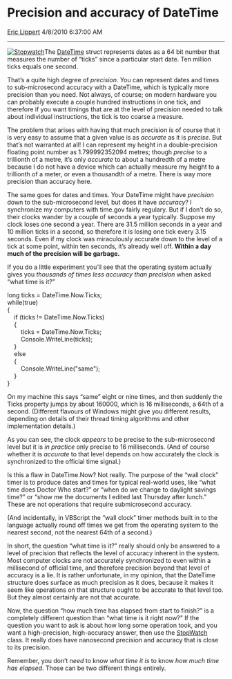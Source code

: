 # Precision and accuracy of DateTime

[Eric Lippert](https://social.msdn.microsoft.com/profile/Eric%20Lippert) 4/8/2010 6:37:00 AM

-----

[![Stopwatch](https://msdnshared.blob.core.windows.net/media/TNBlogsFS/BlogFileStorage/blogs_msdn/ericlippert/WindowsLiveWriter/PrecisionandaccuracyofDateTime_A235/Stopwatch_thumb.jpg "Stopwatch")](https://msdnshared.blob.core.windows.net/media/TNBlogsFS/BlogFileStorage/blogs_msdn/ericlippert/WindowsLiveWriter/PrecisionandaccuracyofDateTime_A235/Stopwatch_2.jpg)The [DateTime](http://msdn.microsoft.com/en-us/library/system.datetime.aspx) struct represents dates as a 64 bit number that measures the number of “ticks” since a particular start date. Ten million ticks equals one second.

That’s a quite high degree of *precision*. You can represent dates and times to sub-microsecond accuracy with a DateTime, which is typically more precision than you need. Not always, of course; on modern hardware you can probably execute a couple hundred instructions in one tick, and therefore if you want timings that are at the level of precision needed to talk about individual instructions, the tick is too coarse a measure.

The problem that arises with having that much precision is of course that it is very easy to assume that a given value is as *accurate* as it is *precise*. But that’s not warranted at all\! I can represent my height in a double-precision floating point number as 1.799992352094 metres; though *precise* to a trillionth of a metre, it’s only *accurate* to about a hundredth of a metre because I do not have a device which can actually measure my height to a trillionth of a meter, or even a thousandth of a metre. There is way more precision than accuracy here.

The same goes for dates and times. Your DateTime might have *precision* down to the sub-microsecond level, but does it have *accuracy*? I synchronize my computers with time.gov fairly regulary. But if I don’t do so, their clocks wander by a couple of seconds a year typically. Suppose my clock loses one second a year. There are 31.5 million seconds in a year and 10 million ticks in a second, so therefore it is losing one tick every 3.15 seconds. Even if my clock was miraculously accurate down to the level of a tick at some point, within ten seconds, it’s already well off. **Within a day much of the precision will be garbage.**

If you do a little experiment you’ll see that the operating system actually gives you *thousands of times less accuracy than precision* when asked “what time is it?”

 

long ticks = DateTime.Now.Ticks;  
while(true)  
{  
    if (ticks \!= DateTime.Now.Ticks)  
    {  
        ticks = DateTime.Now.Ticks;  
        Console.WriteLine(ticks);  
    }  
    else  
    {  
        Console.WriteLine("same");  
    }  
}

On my machine this says “same” eight or nine times, and then suddenly the Ticks property jumps by about 160000, which is 16 milliseconds, a 64th of a second. (Different flavours of Windows might give you different results, depending on details of their thread timing algorithms and other implementation details.)

As you can see, the clock *appears* to be precise to the sub-microsecond level but it is *in practice* only precise to 16 milliseconds. (And of course whether it is *accurate* to that level depends on how accurately the clock is synchronized to the official time signal.)

Is this a flaw in DateTime.Now? Not really. The purpose of the “wall clock” timer is to produce dates and times for typical real-world uses, like “what time does Doctor Who start?” or “when do we change to daylight savings time?” or “show me the documents I edited last Thursday after lunch.”  These are not operations that require submicrosecond accuracy.

(And incidentally, in VBScript the “wall clock” timer methods built in to the language actually round off times we get from the operating system to the nearest second, not the nearest 64th of a second.)

In short, the question “what time is it?” really should only be answered to a level of precision that reflects the level of accuracy inherent in the system. Most computer clocks are not accurately synchronized to even within a millisecond of official time, and therefore precision beyond that level of accuracy is a lie. It is rather unfortunate, in my opinion, that the DateTime structure does surface as much precision as it does, because it makes it seem like operations on that structure ought to be accurate to that level too. But they almost certainly are not that accurate.

Now, the question “how much time has elapsed from start to finish?” is a completely different question than “what time is it right now?” If the question you want to ask is about how long some operation took, and you want a high-precision, high-accuracy answer, then use the [StopWatch](http://msdn.microsoft.com/en-us/library/system.diagnostics.stopwatch.aspx) class. It really does have nanosecond precision and accuracy that is close to its precision.

Remember, you don’t *need* to know *what time it is* to know *how much time has elapsed*. Those can be two different things entirely.

